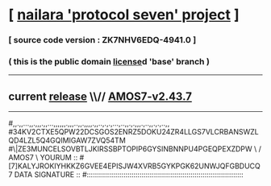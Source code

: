 
# [ [nailara 'protocol seven' project](http://nailara.network/) ]

### [ source code version : ZK7NHV6EDQ-4941.0 ]

### ( this is the public domain [license](../license)d 'base' branch )
---
## current [release](https://github.com/nailara-technologies/protocol-7/releases) \\\\// [AMOS7-v2.43.7](https://github.com/nailara-technologies/protocol-7/releases/tag/AMOS7-v2.43.7)
---

#,,.,,...,,.,,,.,,...,,,,,,.,,,..,,.,,,,.,,..,.,.,...,..,,.,.,,,.,..,,.,.,..,,
#34KV2CTXE5QPW22DCSGOS2ENRZ5DOKU24ZR4LLGS7VLCRBANSWZLQD4LZL5Q4GQIMIGAW7ZVQ54TM
#\\\|ZE3MUNCELSOVBTLJKIRSSBPTOPIP6GYSINBNNPU4PGEQPEXZDPW \ / AMOS7 \ YOURUM ::
#\[7]KALYJROKIYHKKZ6GVEE4EPISJW4XVRB5GYKPGK62UNWJQFGBDUCQ 7  DATA SIGNATURE ::
#:::::::::::::::::::::::::::::::::::::::::::::::::::::::::::::::::::::::::::::
